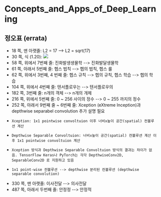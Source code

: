 # Concepts_and_Apps_of_Deep_Learning
## 정오표 (errata)
* 18 쪽, 맨 아랫줄: L2 = 17 --> L2 = sqrt(17) 
* 30 쪽, 식 (1.20): <img src="https://render.githubusercontent.com/render/math?math={\left ( y^{k}-w_{1}^{k}x_{1}^{k} %2B w_{2}^{k}x_{2}^{k} %2B ...w_{n}^{k}x_{n}^{k} \right )}^{2} \rightarrow {\left ( y^{k}- \left ( w_{1}^{k}x_{1}^{k} %2B w_{2}^{k}x_{2}^{k} %2B ...w_{n}^{k}x_{n}^{k} \right ) \right )}^{2}">
* 58 쪽, 위에서 7번째 줄: 진화발생생물학 --> 진화발달생물학
* 61 쪽, 아래서 5번째 줄: 헵스 법칙 --> 헵의 법칙, 헵스 룰
* 62 쪽, 위에서 3번째, 4 번째 줄: 헵스 규칙 --> 헵의 규칙, 헵스 학습 --> 헵의 학습
* 104 쪽, 위에서 4번째 줄: 텐서플로우는 --> 텐서플로우의
* 182 쪽, 3번째 줄: n개의 객체 --> n개의 개체
* 216 쪽, 위에서 5번째 줄: 0 ~ 256 사이의 정수 --> 0 ~ 255 까지의 정수
* 252 쪽, 아래서 9번째 줄 ~ 6번째 줄: Xception (eXtreme Inception)과 depthwise separabel convolution 추가 설명 필요
*     Xception: 1x1 pointwise convoltuion 이후 너비x높이 공간(spatial) 컨볼루션 계산
*     Depthwise Separable Convoltuion: 너비x높이 공간(spatial) 컨볼루션 계산 이후 1x1 pointwise convoltuion 계산
*     Xception 방식과 Depthwise Separable Convoltuion 방식의 결과는 차이가 없음. TensorFlow Keras나 PyTorch는 각각 DepthwiseConv2D, SeparableConv2D 로 지원하고 있음
*     1x1 point-wise 컨볼루션 --> depthwise 분리된 컨볼루션 (depthwise separable convolution) 
* 330 쪽, 맨 아랫줄: 이사전달 --> 의사전달
* 487 쪽, 아래서 두번째 줄: 안정정 --> 안정적
